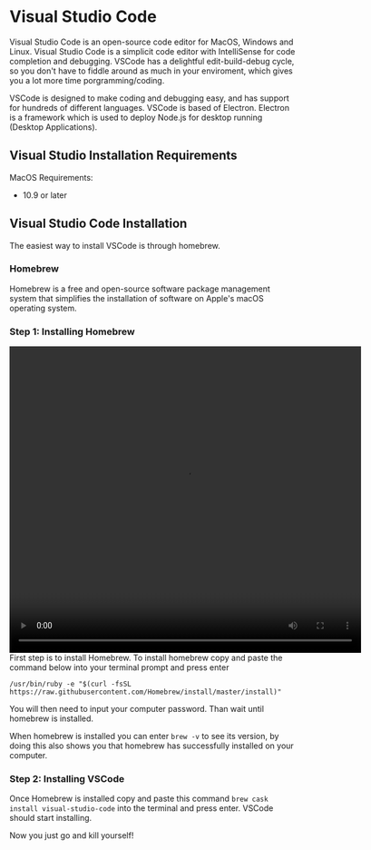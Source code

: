# Visual Studio Code
Visual Studio Code is an open-source code editor for MacOS, Windows and Linux. Visual Studio Code is a simplicit code editor with IntelliSense for code completion and debugging. VSCode has a delightful edit-build-debug cycle, so you don't have to fiddle around as much in your enviroment, which gives you a lot more time porgramming/coding.

VSCode is designed to make coding and debugging easy, and has support for hundreds of different languages. VSCode is based of Electron. Electron is a framework which is used to deploy Node.js for desktop running (Desktop Applications).

## Visual Studio Installation Requirements
MacOS Requirements:
- 10.9 or later

## Visual Studio Code Installation
The easiest way to install VSCode is through homebrew.

### Homebrew
Homebrew is a free and open-source software package management system that simplifies the installation of software on Apple's macOS operating system. 

### Step 1: Installing Homebrew
<video width="620" height="540" autoplay loop>
  <source src="Homebrew2.mp4" type="video/mp4">
</video>
First step is to install Homebrew. To install homebrew copy and paste the command below into your terminal prompt and press enter

`
/usr/bin/ruby -e "$(curl -fsSL https://raw.githubusercontent.com/Homebrew/install/master/install)" 
`

You will then need to input your computer password. Than wait until homebrew is installed. 

When homebrew is installed you can enter `brew -v` to see its version, by doing this also shows you that homebrew has successfully installed on your computer.

### Step 2: Installing VSCode
Once Homebrew is installed copy and paste this command `brew cask install visual-studio-code` into the terminal and press enter. VSCode should start installing.

Now you just go and kill yourself!


 